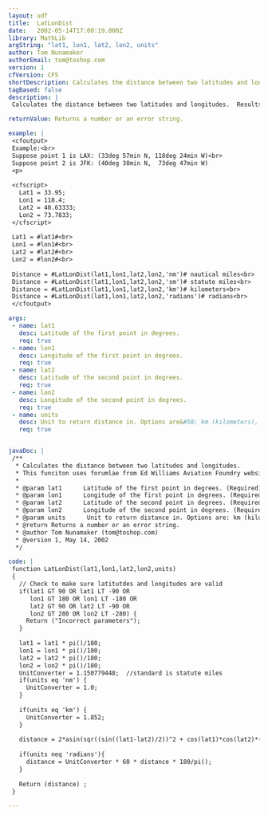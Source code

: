 ```yaml
---
layout: udf
title:  LatLonDist
date:   2002-05-14T17:00:19.000Z
library: MathLib
argString: "lat1, lon1, lat2, lon2, units"
author: Tom Nunamaker
authorEmail: tom@toshop.com
version: 1
cfVersion: CF5
shortDescription: Calculates the distance between two latitudes and longitudes.
tagBased: false
description: |
 Calculates the distance between two latitudes and longitudes.  Results can be in radians, kilometers, statute miles or nautical miles.  Handles the special cases of starting at either pole and checks for valid values.

returnValue: Returns a number or an error string.

example: |
 <cfoutput>
 Example:<br>
 Suppose point 1 is LAX: (33deg 57min N, 118deg 24min W)<br>
 Suppose point 2 is JFK: (40deg 38min N,  73deg 47min W)
 <p>
 
 <cfscript>
   Lat1 = 33.95;
   Lon1 = 118.4;
   Lat2 = 40.63333;
   Lon2 = 73.7833;
 </cfscript>
 
 Lat1 = #lat1#<br>
 Lon1 = #lon1#<br>
 Lat2 = #lat2#<br>
 Lon2 = #lon2#<br>
 
 Distance = #LatLonDist(lat1,lon1,lat2,lon2,'nm')# nautical miles<br>
 Distance = #LatLonDist(lat1,lon1,lat2,lon2,'sm')# statute miles<br>
 Distance = #LatLonDist(lat1,lon1,lat2,lon2,'km')# kilometers<br>
 Distance = #LatLonDist(lat1,lon1,lat2,lon2,'radians')# radians<br>
 </cfoutput>

args:
 - name: lat1
   desc: Latitude of the first point in degrees.
   req: true
 - name: lon1
   desc: Longitude of the first point in degrees.
   req: true
 - name: lat2
   desc: Latitude of the second point in degrees.
   req: true
 - name: lon2
   desc: Longitude of the second point in degrees.
   req: true
 - name: units
   desc: Unit to return distance in. Options are&#58; km (kilometers), sm (statute miles), nm (nautical miles), or radians. 
   req: true


javaDoc: |
 /**
  * Calculates the distance between two latitudes and longitudes.
  * This funciton uses forumlae from Ed Williams Aviation Foundry website at http://williams.best.vwh.net/avform.htm.
  * 
  * @param lat1      Latitude of the first point in degrees. (Required)
  * @param lon1      Longitude of the first point in degrees. (Required)
  * @param lat2      Latitude of the second point in degrees. (Required)
  * @param lon2      Longitude of the second point in degrees. (Required)
  * @param units      Unit to return distance in. Options are: km (kilometers), sm (statute miles), nm (nautical miles), or radians.  (Required)
  * @return Returns a number or an error string. 
  * @author Tom Nunamaker (tom@toshop.com) 
  * @version 1, May 14, 2002 
  */

code: |
 function LatLonDist(lat1,lon1,lat2,lon2,units)
 {
   // Check to make sure latitutdes and longitudes are valid
   if(lat1 GT 90 OR lat1 LT -90 OR
      lon1 GT 180 OR lon1 LT -180 OR
      lat2 GT 90 OR lat2 LT -90 OR
      lon2 GT 280 OR lon2 LT -280) {
     Return ("Incorrect parameters");
   }
 
   lat1 = lat1 * pi()/180;
   lon1 = lon1 * pi()/180;
   lat2 = lat2 * pi()/180;
   lon2 = lon2 * pi()/180;
   UnitConverter = 1.150779448;  //standard is statute miles
   if(units eq 'nm') {
     UnitConverter = 1.0;
   }
   
   if(units eq 'km') {
     UnitConverter = 1.852;
   }
   
   distance = 2*asin(sqr((sin((lat1-lat2)/2))^2 + cos(lat1)*cos(lat2)*(sin((lon1-lon2)/2))^2));  //radians
   
   if(units neq 'radians'){
     distance = UnitConverter * 60 * distance * 180/pi();
   }
   
   Return (distance) ;
 }

---
```


